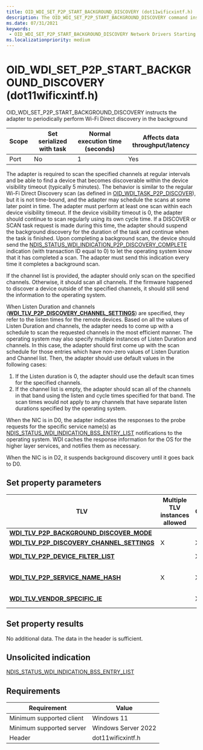 ```yaml
---
title: OID_WDI_SET_P2P_START_BACKGROUND_DISCOVERY (dot11wificxintf.h)
description: The OID_WDI_SET_P2P_START_BACKGROUND_DISCOVERY command instructs the adapter to periodically perform Wi-Fi Direct discovery in the background
ms.date: 07/31/2021
keywords:
 - OID_WDI_SET_P2P_START_BACKGROUND_DISCOVERY Network Drivers Starting with Windows Vista
ms.localizationpriority: medium
---
```


# OID\_WDI\_SET\_P2P\_START\_BACKGROUND\_DISCOVERY (dot11wificxintf.h)


OID\_WDI\_SET\_P2P\_START\_BACKGROUND\_DISCOVERY instructs the adapter to periodically perform Wi-Fi Direct discovery in the background

| Scope | Set serialized with task | Normal execution time (seconds) | Affects data throughput/latency |
|-------|--------------------------|---------------------------------|---------------------------------|
| Port  | No                       | 1                               | Yes                             |

 

The adapter is required to scan the specified channels at regular intervals and be able to find a device that becomes discoverable within the device visibility timeout (typically 5 minutes). The behavior is similar to the regular Wi-Fi Direct Discovery scan (as defined in [OID\_WDI\_TASK\_P2P\_DISCOVER](oid-wdi-task-p2p-discover.md)), but it is not time-bound, and the adapter may schedule the scans at some later point in time. The adapter must perform at least one scan within each device visibility timeout. If the device visibility timeout is 0, the adapter should continue to scan regularly using its own cycle time. If a DISCOVER or SCAN task request is made during this time, the adapter should suspend the background discovery for the duration of the task and continue when the task is finished. Upon completing a background scan, the device should send the [NDIS\_STATUS\_WDI\_INDICATION\_P2P\_DISCOVERY\_COMPLETE](ndis-status-wdi-indication-p2p-discovery-complete.md) indication (with transaction ID equal to 0) to let the operating system know that it has completed a scan. The adapter must send this indication every time it completes a background scan.

If the channel list is provided, the adapter should only scan on the specified channels. Otherwise, it should scan all channels. If the firmware happened to discover a device outside of the specified channels, it should still send the information to the operating system.

When Listen Duration and channels ([**WDI\_TLV\_P2P\_DISCOVERY\_CHANNEL\_SETTINGS**](./wdi-tlv-p2p-discovery-channel-settings.md)) are specified, they refer to the listen times for the remote devices. Based on all the values of Listen Duration and channels, the adapter needs to come up with a schedule to scan the requested channels in the most efficient manner. The operating system may also specify multiple instances of Listen Duration and channels. In this case, the adapter should first come up with the scan schedule for those entries which have non-zero values of Listen Duration and Channel list. Then, the adapter should use default values in the following cases:

1.  If the Listen duration is 0, the adapter should use the default scan times for the specified channels.
2.  If the channel list is empty, the adapter should scan all of the channels in that band using the listen and cycle times specified for that band. The scan times would not apply to any channels that have separate listen durations specified by the operating system.

When the NIC is in D0, the adapter indicates the responses to the probe requests for the specific service name(s) as [NDIS\_STATUS\_WDI\_INDICATION\_BSS\_ENTRY\_LIST](ndis-status-wdi-indication-bss-entry-list.md) notifications to the operating system. WDI caches the response information for the OS for the higher layer services, and notifies them as necessary.

When the NIC is in D2, it suspends background discovery until it goes back to D0.

## Set property parameters


| TLV                                                                                                | Multiple TLV instances allowed | Optional | Description                                                                                                                         |
|----------------------------------------------------------------------------------------------------|--------------------------------|----------|-------------------------------------------------------------------------------------------------------------------------------------|
| [**WDI\_TLV\_P2P\_BACKGROUND\_DISCOVER\_MODE**](./wdi-tlv-p2p-background-discover-mode.md)     |                                |          | Wi-Fi Direct Background Discover Mode parameters.                                                                                   |
| [**WDI\_TLV\_P2P\_DISCOVERY\_CHANNEL\_SETTINGS**](./wdi-tlv-p2p-discovery-channel-settings.md) | X                              | X        | List of recommended channels to scan.                                                                                               |
| [**WDI\_TLV\_P2P\_DEVICE\_FILTER\_LIST**](./wdi-tlv-p2p-device-filter-list.md)                 |                                | X        | List of Wi-Fi Direct devices and Group Owners to search for during Wi-Fi Direct device discover.                                    |
| [**WDI\_TLV\_P2P\_SERVICE\_NAME\_HASH**](./wdi-tlv-p2p-service-name-hash.md)                   | X                              | X        | List of Service Hash names to be queried. This is required if WDI\_P2P\_SERVICE\_DISCOVERY\_TYPE\_SERVICE\_NAME\_ONLY is specified. |
| [**WDI\_TLV\_VENDOR\_SPECIFIC\_IE**](./wdi-tlv-vendor-specific-ie.md)                          |                                | X        | One or more IEs that must be included in the probe requests sent by the port.                                                       |

 

## Set property results


No additional data. The data in the header is sufficient.
## Unsolicited indication


[NDIS\_STATUS\_WDI\_INDICATION\_BSS\_ENTRY\_LIST](ndis-status-wdi-indication-bss-entry-list.md)

## Requirements


|Requirement|Value|
|--- |--- |
|Minimum supported client|Windows 11|
|Minimum supported server|Windows Server 2022|
|Header|dot11wificxintf.h|
 

